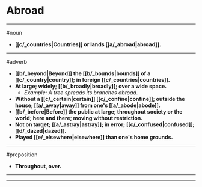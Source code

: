 # Abroad
---
#noun
- **[[c/_countries|Countries]] or lands [[a/_abroad|abroad]].**
---
#adverb
- **[[b/_beyond|Beyond]] the [[b/_bounds|bounds]] of a [[c/_country|country]]; in foreign [[c/_countries|countries]].**
- **At large; widely; [[b/_broadly|broadly]]; over a wide space.**
	- _Example: A tree spreads its branches abroad._
- **Without a [[c/_certain|certain]] [[c/_confine|confine]]; outside the house; [[a/_away|away]] from one's [[a/_abode|abode]].**
- **[[b/_before|Before]] the public at large; throughout society or the world; here and there; moving without restriction.**
- **Not on target; [[a/_astray|astray]]; in error; [[c/_confused|confused]]; [[d/_dazed|dazed]].**
- **Played [[e/_elsewhere|elsewhere]] than one's home grounds.**
---
#preposition
- **Throughout, over.**
---
---
